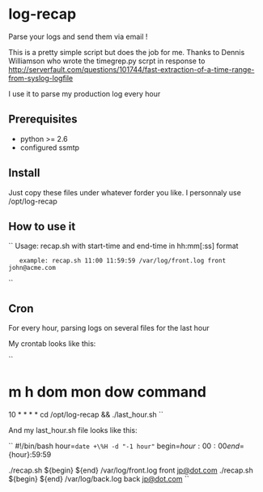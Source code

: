 # log-recap

Parse your logs and send them via email !

This is a pretty simple script but does the job for me. Thanks to Dennis Williamson who wrote the timegrep.py scrpt in response to http://serverfault.com/questions/101744/fast-extraction-of-a-time-range-from-syslog-logfile

I use it to parse my production log every hour

## Prerequisites
* python >= 2.6
* configured ssmtp

## Install
Just copy these files under whatever forder you like. I personnaly use /opt/log-recap

## How to use it
``
Usage: recap.sh <start-time> <end-time> <file-to-parse> <one-word-email-title> <email-to>
       with start-time and end-time in hh:mm[:ss] format

       example: recap.sh 11:00 11:59:59 /var/log/front.log front john@acme.com
``

## Cron
For every hour, parsing logs on several files for the last hour

My crontab looks like this:

``
# m h  dom mon dow   command
10 * * * * cd /opt/log-recap && ./last_hour.sh
``

And my last_hour.sh file looks like this:

``
#!/bin/bash
hour=`date +\%H -d "-1 hour"`
begin=${hour}:00:00
end=${hour}:59:59

./recap.sh ${begin} ${end} /var/log/front.log front jp@dot.com
./recap.sh ${begin} ${end} /var/log/back.log back jp@dot.com
``
